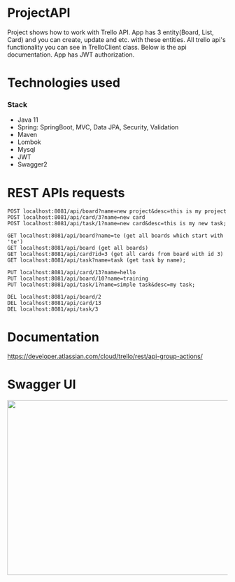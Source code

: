 # ProjectAPI
Project shows how to work with Trello API. App has 3 entity(Board, List, Card) and you can create, update and etc. with these entities. All trello api's functionality you can see in TrelloClient class. Below is the api documentation. App has JWT authorization.
# Technologies used
### Stack
- Java 11
- Spring: SpringBoot, MVC, Data JPA, Security, Validation
- Maven
- Lombok
- Mysql
- JWT
- Swagger2
# REST APIs requests
```
POST localhost:8081/api/board?name=new project&desc=this is my project
POST localhost:8081/api/card/3?name=new card
POST localhost:8081/api/task/1?name=new card&desc=this is my new task;

GET localhost:8081/api/board?name=te (get all boards which start with 'te')
GET localhost:8081/api/board (get all boards)
GET localhost:8081/api/card?id=3 (get all cards from board with id 3)
GET localhost:8081/api/task?name=task (get task by name);

PUT localhost:8081/api/card/13?name=hello
PUT localhost:8081/api/board/10?name=training
PUT localhost:8081/api/task/1?name=simple task&desc=my task;

DEL localhost:8081/api/board/2
DEL localhost:8081/api/card/13
DEL localhost:8081/api/task/3
```
# Documentation
https://developer.atlassian.com/cloud/trello/rest/api-group-actions/
# Swagger UI
<p align="center">
<img  src="https://user-images.githubusercontent.com/95149324/167943443-18ed1e7e-fb47-46e8-ac96-f0f0703bc433.png" width="750" height="400"> 
                                                                                                                   </p> 
